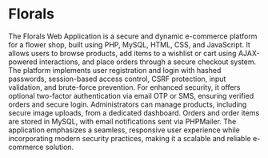 # Florals

The Florals Web Application is a secure and dynamic e-commerce platform for a flower shop, built using PHP, MySQL, HTML, CSS, and JavaScript. It allows users to browse products, add items to a wishlist or cart using AJAX-powered interactions, and place orders through a secure checkout system. The platform implements user registration and login with hashed passwords, session-based access control, CSRF protection, input validation, and brute-force prevention. For enhanced security, it offers optional two-factor authentication via email OTP or SMS, ensuring verified orders and secure login. Administrators can manage products, including secure image uploads, from a dedicated dashboard. Orders and order items are stored in MySQL, with email notifications sent via PHPMailer. The application emphasizes a seamless, responsive user experience while incorporating modern security practices, making it a scalable and reliable e-commerce solution.